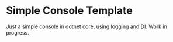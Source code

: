 # Simple Console Template
Just a simple console in dotnet core, using logging and DI. 
Work in progress.
